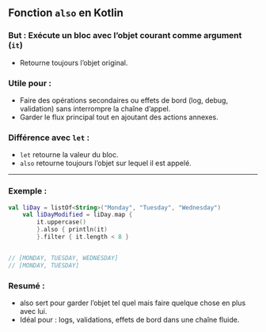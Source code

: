 ## Fonction `also` en Kotlin

### But : Exécute un bloc avec l’objet courant comme argument (`it`) 
- Retourne toujours l’objet original.

### Utile pour :  
- Faire des opérations secondaires ou effets de bord (log, debug, validation) sans interrompre la chaîne d’appel.  
- Garder le flux principal tout en ajoutant des actions annexes.

### Différence avec `let` :  
- `let` retourne la valeur du bloc.  
- `also` retourne toujours l’objet sur lequel il est appelé.

---

### Exemple :

```kotlin
val liDay = listOf<String>("Monday", "Tuesday", "Wednesday")
    val liDayModified = liDay.map {
        it.uppercase()
        }.also { println(it) 
        }.filter { it.length < 8 }


// [MONDAY, TUESDAY, WEDNESDAY]
// [MONDAY, TUESDAY]
```

### Resumé : 
- also sert pour garder l’objet tel quel mais faire quelque chose en plus avec lui.
- Idéal pour : logs, validations, effets de bord dans une chaîne fluide.
